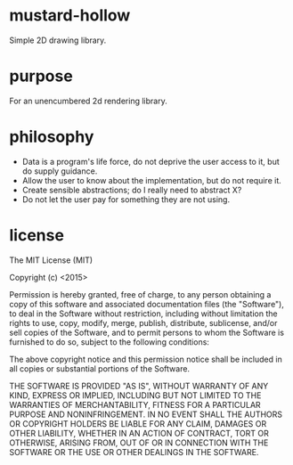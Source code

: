 # mustard-hollow
Simple 2D drawing library.

# purpose
For an unencumbered 2d rendering library.

# philosophy
* Data is a program's life force, do not deprive the user access to it, but do supply guidance.
* Allow the user to know about the implementation, but do not require it.
* Create sensible abstractions; do I really need to abstract X?
* Do not let the user pay for something they are not using.

# license
The MIT License (MIT)

Copyright (c) <2015> <Stephen Pridham>

Permission is hereby granted, free of charge, to any person obtaining a copy
of this software and associated documentation files (the "Software"), to deal
in the Software without restriction, including without limitation the rights
to use, copy, modify, merge, publish, distribute, sublicense, and/or sell
copies of the Software, and to permit persons to whom the Software is
furnished to do so, subject to the following conditions:

The above copyright notice and this permission notice shall be included in
all copies or substantial portions of the Software.

THE SOFTWARE IS PROVIDED "AS IS", WITHOUT WARRANTY OF ANY KIND, EXPRESS OR
IMPLIED, INCLUDING BUT NOT LIMITED TO THE WARRANTIES OF MERCHANTABILITY,
FITNESS FOR A PARTICULAR PURPOSE AND NONINFRINGEMENT. IN NO EVENT SHALL THE
AUTHORS OR COPYRIGHT HOLDERS BE LIABLE FOR ANY CLAIM, DAMAGES OR OTHER
LIABILITY, WHETHER IN AN ACTION OF CONTRACT, TORT OR OTHERWISE, ARISING FROM,
OUT OF OR IN CONNECTION WITH THE SOFTWARE OR THE USE OR OTHER DEALINGS IN
THE SOFTWARE.
